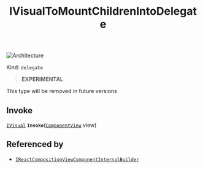 ﻿---
id: IVisualToMountChildrenIntoDelegate
title: IVisualToMountChildrenIntoDelegate
---

![Architecture](https://img.shields.io/badge/architecture-new_only-blue)

Kind: `delegate`

> **EXPERIMENTAL**

This type will be removed in future versions

## Invoke
[`IVisual`](IVisual) **`Invoke`**([`ComponentView`](ComponentView) view)

## Referenced by
- [`IReactCompositionViewComponentInternalBuilder`](IReactCompositionViewComponentInternalBuilder)

